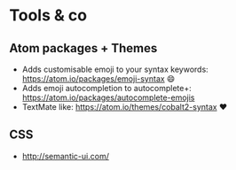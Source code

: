 # Tools & co

## Atom packages + Themes

- Adds customisable emoji to your syntax keywords: https://atom.io/packages/emoji-syntax :smile:
- Adds emoji autocompletion to autocomplete+: https://atom.io/packages/autocomplete-emojis
- TextMate like: https://atom.io/themes/cobalt2-syntax :heart:


## CSS

- http://semantic-ui.com/



